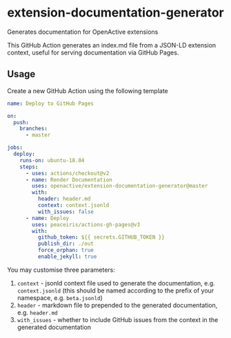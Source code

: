 # extension-documentation-generator
Generates documentation for OpenActive extensions

This GitHub Action generates an index.md file from a JSON-LD extension context, useful for serving documentation via GitHub Pages.

## Usage

Create a new GitHub Action using the following template

```yml
name: Deploy to GitHub Pages

on:
  push:
    branches:
      - master

jobs:
  deploy:
    runs-on: ubuntu-18.04
    steps:
      - uses: actions/checkout@v2
      - name: Render Documentation
        uses: openactive/extension-documentation-generator@master
        with:
          header: header.md
          context: context.jsonld
          with_issues: false
      - name: Deploy
        uses: peaceiris/actions-gh-pages@v3
        with:
          github_token: ${{ secrets.GITHUB_TOKEN }}
          publish_dir: ./out
          force_orphan: true
          enable_jekyll: true
```

You may customise three parameters:
1) `context` - jsonld context file used to generate the documentation, e.g. `context.jsonld` (this should be named according to the prefix of your namespace, e.g. `beta.jsonld`)
2) `header` - markdown file to prepended to the generated documentation, e.g. `header.md`
3) `with_issues` - whether to include GitHub issues from the context in the generated documentation

